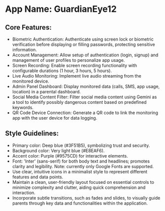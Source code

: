 # **App Name**: GuardianEye12

## Core Features:

- Biometric Authentication: Authenticate using screen lock or biometric verification before displaying or filling passwords, protecting sensitive information.
- Account Management: Allow setup of authentication (login, signup) and management of user profiles to personalize app usage.
- Screen Recording: Enable screen recording functionality with configurable durations (1 hour, 3 hours, 5 hours).
- Live Audio Monitoring: Implement live audio streaming from the monitored device.
- Admin Panel Dashboard: Display monitored data (calls, SMS, app usage, location) in a parental dashboard.
- Social Media Content Filter: Filter social media content using Gemini as a tool to identify possibly dangerous content based on predefined keywords.
- QR Code Device Connection: Generate a QR code to link the monitoring app with the user device for data logging.

## Style Guidelines:

- Primary color: Deep blue (#3F51B5), symbolizing trust and security.
- Background color: Very light blue (#E8EAF6).
- Accent color: Purple (#9575CD) for interactive elements.
- Font: 'Inter' (sans-serif) for both body text and headlines; promotes clarity and legibility. Note: currently only Google Fonts are supported.
- Use clear, intuitive icons in a minimalist style to represent different features and data points.
- Maintain a clean, user-friendly layout focused on essential controls to minimize complexity and clutter, aiding quick comprehension and interaction.
- Incorporate subtle transitions, such as fades and slides, to visually guide parents through key data and functionalities within the application.